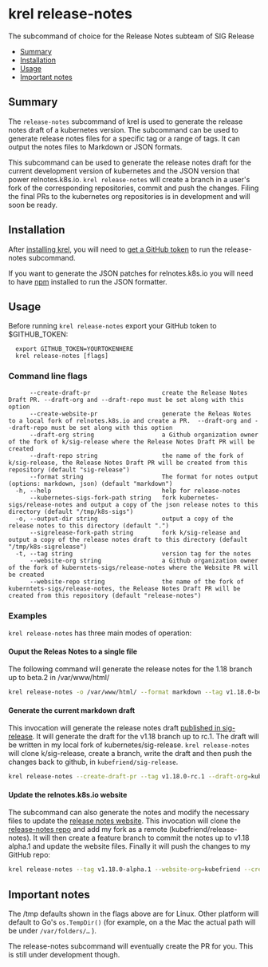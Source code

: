 # krel release-notes
The subcommand of choice for the Release Notes subteam of SIG Release

- [Summary](#summary)
- [Installation](#installation)
- [Usage](#usage)
- [Important notes](#important-notes)

## Summary

The `release-notes` subcommand of krel is used to generate the release notes 
draft of a kubernetes version. The subcommand can be used to generate release notes
files for a specific tag or a range of tags. It can output the notes files to Markdown or JSON formats.

This subcommand can be used to generate the release notes draft for the current development version of kubernetes and the JSON version that power relnotes.k8s.io.
`krel release-notes` will create a branch in a user's fork of the corresponding repositories, commit and push the changes. Filing the final PRs to the kubernetes org repositories is in development and will soon be ready.

## Installation
After [installing krel](README.md#installation), you will need to [get a GitHub token](https://github.com/settings/tokens) to run the release-notes subcommand.

If you want to generate the JSON patches for relnotes.k8s.io you will need to have [npm](https://www.npmjs.com/) installed to run the JSON formatter.

## Usage

Before running `krel release-notes` export your GitHub token to $GITHUB_TOKEN:
```
  export GITHUB_TOKEN=YOURTOKENHERE
  krel release-notes [flags]
```

### Command line flags
```
      --create-draft-pr                    create the Release Notes Draft PR. --draft-org and --draft-repo must be set along with this option
      --create-website-pr                  generate the Releas Notes to a local fork of relnotes.k8s.io and create a PR.  --draft-org and --draft-repo must be set along with this option
      --draft-org string                   a Github organization owner of the fork of k/sig-release where the Release Notes Draft PR will be created
      --draft-repo string                  the name of the fork of k/sig-release, the Release Notes Draft PR will be created from this repository (default "sig-release")
      --format string                      The format for notes output (options: markdown, json) (default "markdown")
  -h, --help                               help for release-notes
      --kubernetes-sigs-fork-path string   fork kubernetes-sigs/release-notes and output a copy of the json release notes to this directory (default "/tmp/k8s-sigs")
  -o, --output-dir string                  output a copy of the release notes to this directory (default ".")
      --sigrelease-fork-path string        fork k/sig-release and output a copy of the release notes draft to this directory (default "/tmp/k8s-sigrelease")
  -t, --tag string                         version tag for the notes
      --website-org string                 a Github organization owner of the fork of kuberntets-sigs/release-notes where the Website PR will be created
      --website-repo string                the name of the fork of kuberntets-sigs/release-notes, the Release Notes Draft PR will be created from this repository (default "release-notes")
```


### Examples

`krel release-notes` has three main modes of operation:

#### Ouput the Releas Notes to a single file
The following command will generate the release notes for the 1.18 branch up to beta.2 in /var/www/html/

```bash
krel release-notes -o /var/www/html/ --format markdown --tag v1.18.0-beta.2
```
#### Generate the current markdown draft
This invocation will generate the release notes draft [published in sig-release](https://github.com/kubernetes/sig-release/blob/master/releases/release-1.18/release-notes-draft.md). It will generate the draft for the v1.18 branch up to rc.1. The draft will be written in my local fork of kubernetes/sig-release. `krel release-notes` will clone k/sig-release, create a branch, write the draft and then push the changes back to github, in `kubefriend/sig-release`.

```bash
krel release-notes --create-draft-pr --tag v1.18.0-rc.1 --draft-org=kubefriend
```

#### Update the relnotes.k8s.io website
The subcommand can also generate the notes and modify the necessary files to update the [release notes website](https://relnotes.k8s.io/). This invocation will clone the [release-notes repo](https://github.com/kubernetes-sigs/release-notes) and add my fork as a remote (kubefriend/release-notes). It will then create a feature branch to commit the notes up to v1.18 alpha.1 and update the website files. Finally it will push the changes to my GitHub repo:

```bash
krel release-notes --tag v1.18.0-alpha.1 --website-org=kubefriend --create-website-pr
```
## Important notes

The /tmp defaults shown in the flags above are for Linux. Other platform will default to Go's `os.TempDir()` (for example, on a the Mac the actual path will be under `/var/folders/…` ).

The release-notes subcommand will eventually create the PR for you. This is still under development though.